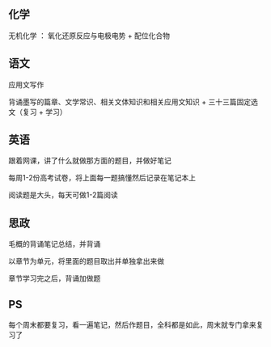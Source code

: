 ## 化学

  无机化学 ： 氧化还原反应与电极电势 + 配位化合物
  
## 语文

  应用文写作

  背诵墨写的篇章、文学常识、相关文体知识和相关应用文知识 + 三十三篇固定选文（复习 + 学习）
  
## 英语

  跟着网课，讲了什么就做那方面的题目，并做好笔记
  
  每周1-2份高考试卷，将上面每一题搞懂然后记录在笔记本上
  
  阅读题是大头，每天可做1-2篇阅读
  
## 思政

  毛概的背诵笔记总结，并背诵
  
  以章节为单元，将里面的题目取出并单独拿出来做

  章节学习完之后，背诵加做题


## PS

  每个周末都要复习，看一遍笔记，然后作题目，全科都是如此，周末就专门拿来复习了
